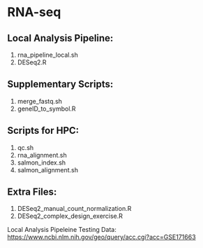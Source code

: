 # RNA-seq

## Local Analysis Pipeline:
1. rna_pipeline_local.sh
2. DESeq2.R

## Supplementary Scripts:
1. merge_fastq.sh
2. geneID_to_symbol.R

## Scripts for HPC:
1. qc.sh
2. rna_alignment.sh
3. salmon_index.sh
4. salmon_alignment.sh

## Extra Files:
1. DESeq2_manual_count_normalization.R
2. DESeq2_complex_design_exercise.R

Local Analysis Pipeleine Testing Data: https://www.ncbi.nlm.nih.gov/geo/query/acc.cgi?acc=GSE171663
